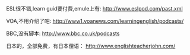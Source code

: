 ESL很不错,learn guid要付费,emule上有: http://www.eslpod.com/past.xml

VOA,不用介绍了吧: http://www1.voanews.com/learningenglish/podcasts/

BBC,没有脚本: http://www.bbc.co.uk/podcasts

日本的，全部免费，有日本俚语： http://www.englishteacherjohn.com/